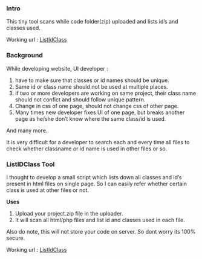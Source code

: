 ### Intro

This tiny tool scans while code folder(zip) uploaded and lists id’s and
classes used.

Working url : [ListIdClass]

### Background

While developing website, UI developer :
 1. have to make sure that classes or id names should be unique.
 2. Same id or class name should not be used at multiple places.
 3. if two or more developers are working on same project, their class
name should not confict and should follow unique pattern.
 4. Change in css of one page, should not change css of other page.
 5. Many times new developer fixes UI of one page, but breaks another
page as he/she don’t know where the same class/id is used.
 
 And many more..

 It is very difficult for a developer to search each and every time all
files to check whether classname or id name is used in other files or
so.

### ListIDClass Tool

I thought to develop a small script which lists down all classes and
id’s present in html files on single page. So I can easily refer whether
certain class is used at other files or not. 

**Uses**

 1. Upload your
project.zip file in the uploader.
 2. It will scan all html/php files and list id and classes used in each
file.

 Also do note, this will not store your code on server. So dont worry
its 100% secure.

 Working url : [ListIdClass]

  [ListIdClass]: http://shahpranav.com/list-id-class/
